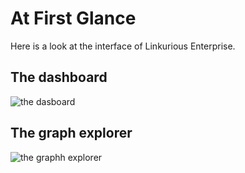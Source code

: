 # At First Glance

Here is a look at the interface of Linkurious Enterprise.

## The dashboard

![the dasboard](https://github.com/Linkurious/linkurious-enterprise-manual/blob/master/screenshots/1.png)

## The graph explorer

![the graphh explorer](https://github.com/Linkurious/linkurious-enterprise-manual/blob/master/screenshots/54.png)
